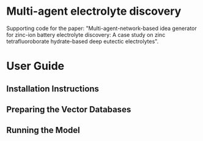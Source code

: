 # Multi-agent electrolyte discovery
Supporting code for the paper: "Multi-agent-network-based idea generator for zinc-ion battery electrolyte discovery: A case study on zinc tetrafluoroborate hydrate-based deep eutectic electrolytes".


# User Guide

## Installation Instructions

## Preparing the Vector Databases

## Running the Model
